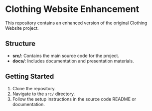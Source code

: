 # Clothing Website Enhancement

This repository contains an enhanced version of the original Clothing Website project.

## Structure
- **src/**: Contains the main source code for the project.
- **docs/**: Includes documentation and presentation materials.

## Getting Started
1. Clone the repository.
2. Navigate to the `src/` directory.
3. Follow the setup instructions in the source code README or documentation.

